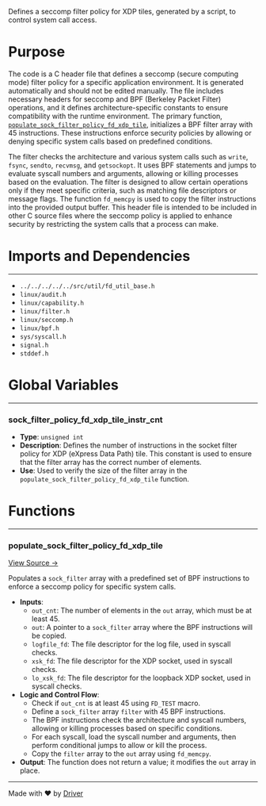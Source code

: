 <!--------------------------------------------------------------------------------->
<!-- IMPORTANT: This file is auto-generated by Driver (https://driver.ai). -------->
<!-- Manual edits may be overwritten on future commits. --------------------------->
<!--------------------------------------------------------------------------------->

Defines a seccomp filter policy for XDP tiles, generated by a script, to control system call access.

# Purpose
The code is a C header file that defines a seccomp (secure computing mode) filter policy for a specific application environment. It is generated automatically and should not be edited manually. The file includes necessary headers for seccomp and BPF (Berkeley Packet Filter) operations, and it defines architecture-specific constants to ensure compatibility with the runtime environment. The primary function, [`populate_sock_filter_policy_fd_xdp_tile`](<#populate_sock_filter_policy_fd_xdp_tile>), initializes a BPF filter array with 45 instructions. These instructions enforce security policies by allowing or denying specific system calls based on predefined conditions.

The filter checks the architecture and various system calls such as `write`, `fsync`, `sendto`, `recvmsg`, and `getsockopt`. It uses BPF statements and jumps to evaluate syscall numbers and arguments, allowing or killing processes based on the evaluation. The filter is designed to allow certain operations only if they meet specific criteria, such as matching file descriptors or message flags. The function `fd_memcpy` is used to copy the filter instructions into the provided output buffer. This header file is intended to be included in other C source files where the seccomp policy is applied to enhance security by restricting the system calls that a process can make.
# Imports and Dependencies

---
- `../../../../../src/util/fd_util_base.h`
- `linux/audit.h`
- `linux/capability.h`
- `linux/filter.h`
- `linux/seccomp.h`
- `linux/bpf.h`
- `sys/syscall.h`
- `signal.h`
- `stddef.h`


# Global Variables

---
### sock\_filter\_policy\_fd\_xdp\_tile\_instr\_cnt
- **Type**: ``unsigned int``
- **Description**: Defines the number of instructions in the socket filter policy for XDP (eXpress Data Path) tile. This constant is used to ensure that the filter array has the correct number of elements.
- **Use**: Used to verify the size of the filter array in the `populate_sock_filter_policy_fd_xdp_tile` function.


# Functions

---
### populate\_sock\_filter\_policy\_fd\_xdp\_tile<!-- {{#callable:populate_sock_filter_policy_fd_xdp_tile}} -->
[View Source →](<../../../../../../../src/disco/net/xdp/generated/fd_xdp_tile_seccomp.h#L26>)

Populates a `sock_filter` array with a predefined set of BPF instructions to enforce a seccomp policy for specific system calls.
- **Inputs**:
    - `out_cnt`: The number of elements in the `out` array, which must be at least 45.
    - `out`: A pointer to a `sock_filter` array where the BPF instructions will be copied.
    - `logfile_fd`: The file descriptor for the log file, used in syscall checks.
    - `xsk_fd`: The file descriptor for the XDP socket, used in syscall checks.
    - `lo_xsk_fd`: The file descriptor for the loopback XDP socket, used in syscall checks.
- **Logic and Control Flow**:
    - Check if `out_cnt` is at least 45 using `FD_TEST` macro.
    - Define a `sock_filter` array `filter` with 45 BPF instructions.
    - The BPF instructions check the architecture and syscall numbers, allowing or killing processes based on specific conditions.
    - For each syscall, load the syscall number and arguments, then perform conditional jumps to allow or kill the process.
    - Copy the `filter` array to the `out` array using `fd_memcpy`.
- **Output**: The function does not return a value; it modifies the `out` array in place.



---
Made with ❤️ by [Driver](https://www.driver.ai/)